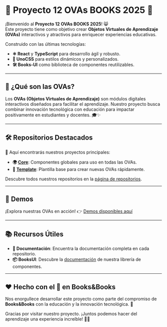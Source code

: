 # 🦊 Proyecto 12 OVAs BOOKS 2025 🚀  

¡Bienvenido al **Proyecto 12 OVAs BOOKS 2025**! 😸  
Este proyecto tiene como objetivo crear **Objetos Virtuales de Aprendizaje (OVAs)** interactivos y atractivos para enriquecer experiencias educativas.  

Construido con las últimas tecnologías:  
- **⚛️ React** y **TypeScript** para desarrollo ágil y robusto.  
- **🎨 UnoCSS** para estilos dinámicos y personalizados.  
- **🛠️ Books-UI** como biblioteca de componentes reutilizables.  

---

## 🌟 ¿Qué son las OVAs?  

Los **OVAs (Objetos Virtuales de Aprendizaje)** son módulos digitales interactivos diseñados para facilitar el aprendizaje. Nuestro proyecto busca combinar innovación tecnológica con educación para impactar positivamente en estudiantes y docentes. 🎓✨  

---

## 🛠️ Repositorios Destacados  

🔎 Aquí encontrarás nuestros proyectos principales:  

- **🌍 [Core](https://github.com/12-OVAs-BOOKS-2025/core)**: Componentes globales para uso en todas las OVAs.  
- **📄 [Template](https://github.com/12-OVAs-BOOKS-2025/ova-template)**: Plantilla base para crear nuevas OVAs rápidamente.  

Descubre todos nuestros repositorios en la [página de repositorios](https://github.com/orgs/12-OVAs-BOOKS-2025/repositories).  

---

## 🎥 Demos  

¡Explora nuestras OVAs en acción! 👉 [Demos disponibles aquí](https://demos.booksandbooksdigital.com.co/12-books-2025/)  

---

## 📚 Recursos Útiles  

- **📖 Documentación**: Encuentra la documentación completa en cada repositorio.  
- **📦 BooksUI**: Descubre la [documentación](https://books-ui-docs.netlify.app/) de nuestra librería de componentes.  

---

## ❤️ Hecho con el 💙 en Books&Books  

Nos enorgullece desarrollar este proyecto como parte del compromiso de **Books&Books** con la educación y la innovación tecnológica. 🌟  

Gracias por visitar nuestro proyecto. ¡Juntos podemos hacer del aprendizaje una experiencia increíble! 🥳✨  
